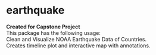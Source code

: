 # earthquake
<b>Created for Capstone Project</b>
<br>This package has the following usage:
<br>  Clean and Visualize NOAA Earthquake Data of Countries.
<br>  Creates timeline plot and interactive map with annotations.
